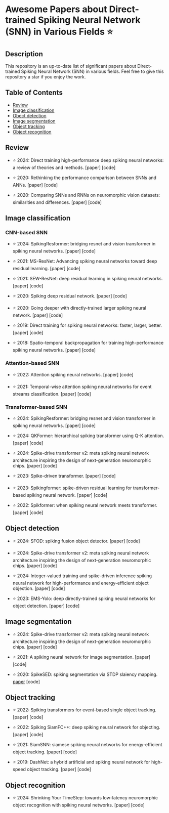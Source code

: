 # Awesome Papers about Direct-trained Spiking Neural Network (SNN) in Various Fields ⭐️

## Description
This repository is an up-to-date list of significant papers about Direct-trained Spiking Neural Network (SNN) in various fields. 
Feel free to give this repository a star if you enjoy the work.

## Table of Contents

- [Review](#review)
- [Image classification](#Image-classification)
- [Obect detection](#Object-detection)
- [Image segmentation](#Image-segmentation)
- [Object tracking](#Object-tracking)
- [Object recognition](#Object-recognition)



## Review <a name="review"></a>

* ⭐️ 2024: Direct training high-performance deep spiking neural networks: a review of theories and methods. [paper] [code]
  
* ⭐️ 2020: Rethinking the performance comparison between SNNs and ANNs. [paper] [code]

* ⭐️ 2020: Comparing SNNs and RNNs on neuromorphic vision datasets: similarities and differences. [paper] [code]

## Image classification <a name="Image-classification"></a>

### CNN-based SNN

* ⭐️ 2024: SpikingResformer: bridging resnet and vision transformer in spiking neural networks. [paper] [code]

* ⭐️ 2021: MS-ResNet: Advancing spiking neural networks toward deep residual learning. [paper] [code]

* ⭐️ 2021: SEW-ResNet: deep residual learning in spiking neural networks. [paper] [code]

* ⭐️ 2020: Spiking deep residual network. [paper] [code]

* ⭐️ 2020: Going deeper with directly-trained larger spiking neural network. [paper] [code]

* ⭐️ 2019: Direct training for spiking neural networks: faster, larger, better. [paper] [code]

* ⭐️ 2018: Spatio-temporal backpropagation for training high-performance spiking neural networks. [paper] [code]

### Attention-based SNN

* ⭐️ 2022: Attention spiking neural networks. [paper] [code]
  
* ⭐️ 2021: Temporal-wise attention spiking neural networks for event streams classification. [paper] [code]

### Transformer-based SNN

* ⭐️ 2024: SpikingResformer: bridging resnet and vision transformer in spiking neural networks. [paper] [code]

* ⭐️ 2024: QKFormer: hierarchical spiking transformer using Q-K attention. [paper] [code]

* ⭐️ 2024: Spike-drive transformer v2: meta spiking neural network architecture inspiring the design of next-generation neuromorphic chips. [paper] [code]

* ⭐️ 2023: Spike-driven transformer. [paper] [code]
  
* ⭐️ 2023: Spikingformer: spike-driven residual learning for transformer-based spiking neural network. [paper] [code]
  
* ⭐️ 2022: Spikformer: when spiking neural network meets transformer. [paper] [code]



## Object detection <a name="Object-detection"></a>

* ⭐️ 2024: SFOD: spiking fusion object detector. [paper] [code]

* ⭐️ 2024: Spike-drive transformer v2: meta spiking neural network architecture inspiring the design of next-generation neuromorphic chips. [paper] [code]

* ⭐️ 2024: Integer-valued training and spike-driven inference spiking neural network for high-performance and energy-efficient object objection. [paper] [code]

* ⭐️ 2023: EMS-Yolo: deep directly-trained spiking neural networks for object detection. [paper] [code]



## Image segmentation <a name="Image-segmentation"></a>

* ⭐️ 2024: Spike-drive transformer v2: meta spiking neural network architecture inspiring the design of next-generation neuromorphic chips. [paper] [code]

* ⭐️ 2021: A spiking neural network for image segmentation. [paper] [code]

* ⭐️ 2020: SpikeSED: spiking segmentation via STDP slaiency mapping. [paper](https://strathprints.strath.ac.uk/72071/1/Kirkland_etal_IJCNN_2020_SpikeSEG_spiking_segmentation_via_STDP.pdf) [code]



## Object tracking <a name="Object-tracking"></a>

* ⭐️ 2022: Spiking transformers for event-based single object tracking. [paper] [code]

* ⭐️ 2022: Spiking SiamFC++: deep spiking neural network for objecting. [paper] [code]

* ⭐️ 2021: SiamSNN: siamese spiking neural networks for energy-efficient object tracking. [paper] [code]
  
* ⭐️ 2019: DashNet: a hybrid artificial and spiking neural network for high-speed object tracking. [paper] [code]


## Object recognition  <a name="Object-recognition"></a>

* ⭐️ 2024: Shrinking Your TimeStep: towards low-latency neuromorphic object recognition with spiking neural networks. [paper] [code]




